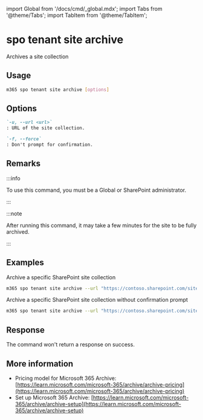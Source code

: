 <!-- DISCLAIMER: All secrets, passwords, and sensitive values in this document are examples only and not real credentials. -->
import Global from '/docs/cmd/_global.mdx';
import Tabs from '@theme/Tabs';
import TabItem from '@theme/TabItem';

# spo tenant site archive

Archives a site collection

## Usage

```sh
m365 spo tenant site archive [options]
```

## Options

```md definition-list
`-u, --url <url>`
: URL of the site collection.

`-f, --force`
: Don't prompt for confirmation.
```

<Global />

## Remarks

:::info

To use this command, you must be a Global or SharePoint administrator.

:::

:::note

After running this command, it may take a few minutes for the site to be fully archived.

:::


## Examples

Archive a specific SharePoint site collection

```sh
m365 spo tenant site archive --url "https://contoso.sharepoint.com/sites/Marketing"
```

Archive a specific SharePoint site collection without confirmation prompt

```sh
m365 spo tenant site archive --url "https://contoso.sharepoint.com/sites/Marketing" --force
```

## Response

The command won't return a response on success.

## More information

- Pricing model for Microsoft 365 Archive: [https://learn.microsoft.com/microsoft-365/archive/archive-pricing](https://learn.microsoft.com/microsoft-365/archive/archive-pricing)
- Set up Microsoft 365 Archive: [https://learn.microsoft.com/microsoft-365/archive/archive-setup](https://learn.microsoft.com/microsoft-365/archive/archive-setup)
